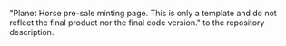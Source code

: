 "Planet Horse pre-sale minting page. This is only a template and do not reflect the final product nor the final code version."
to the repository description.
